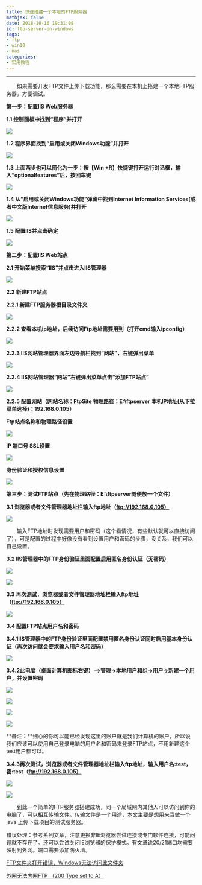 ```yaml
---
title: 快速搭建一个本地的FTP服务器
mathjax: false
date: 2018-10-16 19:31:08
id: ftp-server-on-windows
tags:
- ftp
- win10
- nas
categories:
- 实用教程
---
```


****

  如果需要开发FTP文件上传下载功能，那么需要在本机上搭建一个本地FTP服务器，方便调试。

<!---more--->

**第一步：配置IIS Web服务器**

**1.1 控制面板中找到“程序”并打开**

![](https://raw.githubusercontent.com/zzhm/zzhm.github.io/images/hexo/5c905b2d8d6292e50d0cc4319575e101.jpg)

**1.2 程序界面找到“启用或关闭Windows功能”并打开**

![](https://raw.githubusercontent.com/zzhm/zzhm.github.io/images/hexo/3874a45f0df9405dfb19c90b1e8bc0dd.jpg)

**1.3 上面两步也可以简化为一步：按【Win +R】快捷键打开运行对话框，输入“optionalfeatures”后，按回车键**

![](https://raw.githubusercontent.com/zzhm/zzhm.github.io/images/hexo/af3a6cc4a982fc337b3fe906546d31d3.png)

**1.4 从“启用或关闭Windows功能”弹窗中找到Internet Information Services(或者中文版Internet信息服务)并打开**

![](https://raw.githubusercontent.com/zzhm/zzhm.github.io/images/hexo/ece8ab31c6ff669953ecfd9829bd3c5c.jpg)

**1.5 配置IIS并点击确定**

![](https://raw.githubusercontent.com/zzhm/zzhm.github.io/images/hexo/40e9b37676141739fb8768e1665e756f.png)

**第二步：配置IIS Web站点**

**2.1 开始菜单搜索“IIS”并点击进入IIS管理器**

![](https://raw.githubusercontent.com/zzhm/zzhm.github.io/images/hexo/8d90171ba5b75ce52578aecacd4f3af2.png)

**2.2 新建FTP站点**

**2.2.1 新建FTP服务器根目录文件夹**

![](https://raw.githubusercontent.com/zzhm/zzhm.github.io/images/hexo/e354c1271f3672d15e3028895634fab8.png)

**2.2.2 查看本机ip地址，后续访问Ftp地址需要用到（打开cmd输入ipconfig）**

![](https://raw.githubusercontent.com/zzhm/zzhm.github.io/images/hexo/974aa7f2ee8c41c4fc34ea98fcfd366b.png)

**2.2.3 IIS网站管理器界面左边导航栏找到“网站”，右键弹出菜单**

![](https://raw.githubusercontent.com/zzhm/zzhm.github.io/images/hexo/4a61920418220d86a15ee0986880364b.png)

**2.2.4 IIS网站管理器“网站”右键弹出菜单点击“添加FTP站点”**

![](https://raw.githubusercontent.com/zzhm/zzhm.github.io/images/hexo/3d3d2fcd955cec574ad0ff5d006e4141.png)

**2.2.5 配置网站（网站名称：FtpSite 物理路径：E:\\ftpserver 本机IP地址(从下拉菜单选择)：192.168.0.105）**

**Ftp站点名称和物理路径设置**

![](https://raw.githubusercontent.com/zzhm/zzhm.github.io/images/hexo/c1206bb880655aa50c4d40a1e1bdfe78.png)

**IP 端口号 SSL设置**

![](https://raw.githubusercontent.com/zzhm/zzhm.github.io/images/hexo/802eb1e5de9ace52cf5bb0a9cc2e412e.png)

**身份验证和授权信息设置**

![](https://raw.githubusercontent.com/zzhm/zzhm.github.io/images/hexo/4e9b08650842dd6d2a5856b029c7023d.png)

**第三步：测试FTP站点（先在物理路径：E:\\ftpserver随便放一个文件）**

**3.1 浏览器或者文件管理器地址栏输入ftp地址（ftp://192.168.0.105）**

![](https://raw.githubusercontent.com/zzhm/zzhm.github.io/images/hexo/a7262543a5b8022aaf0d3c9d78c480b9.png)

  输入FTP地址时发现需要用户和密码（这个看情况，有些默认就可以直接访问了），可是配置的过程中好像没有看到设置用户和密码的步骤，没关系，我们可以自己设置。

**3.2 IIS管理器中的FTP身份验证里面配置启用匿名身份认证（无密码）**

![](https://raw.githubusercontent.com/zzhm/zzhm.github.io/images/hexo/8758100297fa74954fa14fd034239ea0.png)

![](https://raw.githubusercontent.com/zzhm/zzhm.github.io/images/hexo/7758b5be62481b84748afb1101401232.png)

**3.3 再次测试，浏览器或者文件管理器地址栏输入ftp地址（ftp://192.168.0.105）**

![](https://raw.githubusercontent.com/zzhm/zzhm.github.io/images/hexo/969a12bc00c8c4af04ca912b8581d50f.png)

**3.4 配置FTP站点用户名和密码**

**3.4.1IIS管理器中的FTP身份验证里面配置禁用匿名身份认证同时启用基本身份认证（再次访问就会要求输入用户名和密码）**

![](https://raw.githubusercontent.com/zzhm/zzhm.github.io/images/hexo/7210a4ee2d54b9f084f058e87e47d5fe.png)

**3.4.2此电脑（桌面计算机图标右键）—\>管理-\>本地用户和组-\>用户-\>新建一个用户，并设置密码**

![](https://raw.githubusercontent.com/zzhm/zzhm.github.io/images/hexo/fc31619dd0ba0b79033719d8b589a137.png)

![](https://raw.githubusercontent.com/zzhm/zzhm.github.io/images/hexo/d9fba0d58016f4d67bf04a4131409420.png)

![](https://raw.githubusercontent.com/zzhm/zzhm.github.io/images/hexo/10259389f6dde8116962af402fea7dd3.png)

![](https://raw.githubusercontent.com/zzhm/zzhm.github.io/images/hexo/dbac29e54e591acf8b4e3f7fa9ef3ed2.png)

**备注：**细心的你可以能已经发现这里的账户就是我们计算机的账户，所以说我们应该可以使用自己登录电脑的用户名和密码来登录FTP站点，不用新建这个test用户都可以。

**3.4.3再次测试，浏览器或者文件管理器地址栏输入ftp地址，输入用户名:test，密:test（ftp://192.168.0.105）**

![](https://raw.githubusercontent.com/zzhm/zzhm.github.io/images/hexo/a7262543a5b8022aaf0d3c9d78c480b9.png)

![](https://raw.githubusercontent.com/zzhm/zzhm.github.io/images/hexo/969a12bc00c8c4af04ca912b8581d50f.png)

  到此一个简单的FTP服务器搭建成功，同一个局域网内其他人可以访问到你的电脑了，可以相互传输文件。传输文件是一个用途，本文主要是想用来当做一个java
上传下载项目的测试服务器。



错误处理：参考系列文章，注意更换非IE浏览器尝试连接或专门软件连接，可能问题就不存在了。还可以尝试关闭IE浏览器的保护模式。有文章说20/21端口均需要映射到外网。端口需要添加防火墙。

[FTP文件夹打开错误，Windows无法访问此文件夹](https://jingyan.baidu.com/article/b7001fe1829deb0e7282ddb7.html)

[外网无法内网FTP （200 Type set to A）](https://blog.csdn.net/qq_31698883/article/details/53856474)

